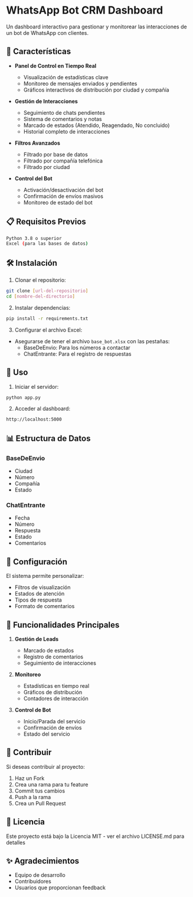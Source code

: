 # WhatsApp Bot CRM Dashboard

Un dashboard interactivo para gestionar y monitorear las interacciones de un bot de WhatsApp con clientes.

## 🚀 Características

- **Panel de Control en Tiempo Real**
  - Visualización de estadísticas clave
  - Monitoreo de mensajes enviados y pendientes
  - Gráficos interactivos de distribución por ciudad y compañía

- **Gestión de Interacciones**
  - Seguimiento de chats pendientes
  - Sistema de comentarios y notas
  - Marcado de estados (Atendido, Reagendado, No concluido)
  - Historial completo de interacciones

- **Filtros Avanzados**
  - Filtrado por base de datos
  - Filtrado por compañía telefónica
  - Filtrado por ciudad

- **Control del Bot**
  - Activación/desactivación del bot
  - Confirmación de envíos masivos
  - Monitoreo de estado del bot

## 📋 Requisitos Previos

```bash
Python 3.8 o superior
Excel (para las bases de datos)
```

## 🛠️ Instalación

1. Clonar el repositorio:
```bash
git clone [url-del-repositorio]
cd [nombre-del-directorio]
```

2. Instalar dependencias:
```bash
pip install -r requirements.txt
```

3. Configurar el archivo Excel:
- Asegurarse de tener el archivo `base_bot.xlsx` con las pestañas:
  - BaseDeEnvio: Para los números a contactar
  - ChatEntrante: Para el registro de respuestas

## 🚀 Uso

1. Iniciar el servidor:
```bash
python app.py
```

2. Acceder al dashboard:
```
http://localhost:5000
```

## 📊 Estructura de Datos

### BaseDeEnvio
- Ciudad
- Número
- Compañía
- Estado

### ChatEntrante
- Fecha
- Número
- Respuesta
- Estado
- Comentarios

## 🔧 Configuración

El sistema permite personalizar:
- Filtros de visualización
- Estados de atención
- Tipos de respuesta
- Formato de comentarios

## 📱 Funcionalidades Principales

1. **Gestión de Leads**
   - Marcado de estados
   - Registro de comentarios
   - Seguimiento de interacciones

2. **Monitoreo**
   - Estadísticas en tiempo real
   - Gráficos de distribución
   - Contadores de interacción

3. **Control de Bot**
   - Inicio/Parada del servicio
   - Confirmación de envíos
   - Estado del servicio

## 🤝 Contribuir

Si deseas contribuir al proyecto:
1. Haz un Fork
2. Crea una rama para tu feature
3. Commit tus cambios
4. Push a la rama
5. Crea un Pull Request

## 📄 Licencia

Este proyecto está bajo la Licencia MIT - ver el archivo LICENSE.md para detalles

## ✨ Agradecimientos

- Equipo de desarrollo
- Contribuidores
- Usuarios que proporcionan feedback 
